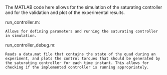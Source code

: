 The MATLAB code here allows for the simulation of the saturating controller and for the validation and plot of the experimental results.

run_controller.m:

    Allows for defining parameters and running the saturating controller in simulation.
  
run_controller_debug.m:

    Reads a data.mat file that contains the state of the quad during an experiment, and plots the control torques that should be generated by the saturating controller for each time instant. This allows for checking if the implemented controller is running appropriately.
    
